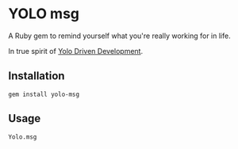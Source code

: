 # YOLO msg
A Ruby gem to remind yourself what you're really working for in life.

In true spirit of [Yolo Driven Development](http://ruby.zigzo.com/2013/02/24/ydd-guidelines-yolo-driven-development/).

## Installation
`gem install yolo-msg`

## Usage
`Yolo.msg`